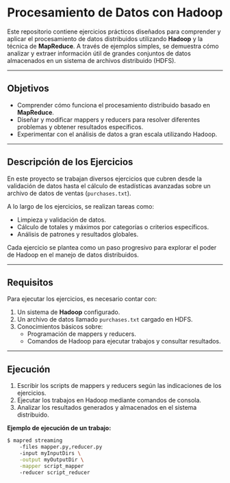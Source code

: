 # **Procesamiento de Datos con Hadoop**

Este repositorio contiene ejercicios prácticos diseñados para comprender y aplicar el procesamiento de datos distribuidos utilizando **Hadoop** y la técnica de **MapReduce**. A través de ejemplos simples, se demuestra cómo analizar y extraer información útil de grandes conjuntos de datos almacenados en un sistema de archivos distribuido (HDFS).

---

## **Objetivos**
- Comprender cómo funciona el procesamiento distribuido basado en **MapReduce**.
- Diseñar y modificar mappers y reducers para resolver diferentes problemas y obtener resultados específicos.
- Experimentar con el análisis de datos a gran escala utilizando Hadoop.

---

## **Descripción de los Ejercicios**
En este proyecto se trabajan diversos ejercicios que cubren desde la validación de datos hasta el cálculo de estadísticas avanzadas sobre un archivo de datos de ventas (`purchases.txt`).  

A lo largo de los ejercicios, se realizan tareas como:
- Limpieza y validación de datos.
- Cálculo de totales y máximos por categorías o criterios específicos.
- Análisis de patrones y resultados globales.  

Cada ejercicio se plantea como un paso progresivo para explorar el poder de Hadoop en el manejo de datos distribuidos.

---

## **Requisitos**
Para ejecutar los ejercicios, es necesario contar con:
1. Un sistema de **Hadoop** configurado.
2. Un archivo de datos llamado `purchases.txt` cargado en HDFS.
3. Conocimientos básicos sobre:
   - Programación de mappers y reducers.
   - Comandos de Hadoop para ejecutar trabajos y consultar resultados.

---

## **Ejecución**
1. Escribir los scripts de mappers y reducers según las indicaciones de los ejercicios.
2. Ejecutar los trabajos en Hadoop mediante comandos de consola.
3. Analizar los resultados generados y almacenados en el sistema distribuido.

**Ejemplo de ejecución de un trabajo:**
```bash
$ mapred streaming 
    -files mapper.py,reducer.py
    -input myInputDirs \
    -output myOutputDir \
    -mapper script_mapper
    -reducer script_reducer
